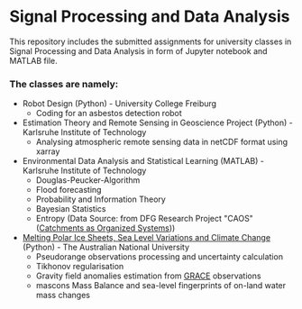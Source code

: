 # Signal Processing and Data Analysis
This repository includes the submitted assignments for university classes in Signal Processing and Data Analysis in form of Jupyter notebook and MATLAB file. 

### The classes are namely:
* Robot Design (Python) - University College Freiburg
  * Coding for an asbestos detection robot
* Estimation Theory and Remote Sensing in Geoscience Project (Python) - Karlsruhe Institute of Technology
  * Analysing atmospheric remote sensing data in netCDF format using xarray 
* Environmental Data Analysis and Statistical Learning (MATLAB) - Karlsruhe Institute of Technology
  * Douglas-Peucker-Algorithm
  * Flood forecasting
  * Probability and Information Theory
  * Bayesian Statistics
  * Entropy
  (Data Source: from DFG Research Project "CAOS" ([Catchments as Organized Systems](https://www.caos-project.de/)))
* [Melting Polar Ice Sheets, Sea Level Variations and Climate Change](https://programsandcourses.anu.edu.au/course/EMSC3032) (Python) - The Australian National University
  * Pseudorange observations processing and uncertainty calculation
  * Tikhonov regularisation
  * Gravity field anomalies estimation from [GRACE](https://www.gfz-potsdam.de/en/grace/) observations
  * mascons Mass Balance and sea-level fingerprints of on-land water mass changes
